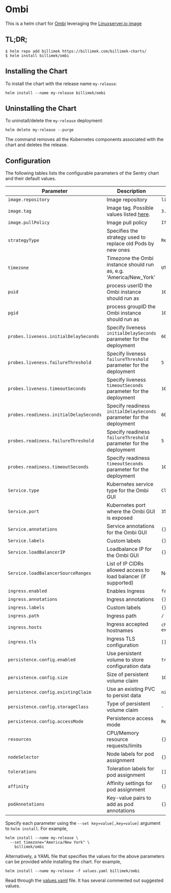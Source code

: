 # Ombi

This is a helm chart for [Ombi](https://ombi.io/) leveraging the [Linuxserver.io image](https://hub.docker.com/r/linuxserver/ombi/)

## TL;DR;

```shell
$ helm repo add billimek https://billimek.com/billimek-charts/
$ helm install billimek/ombi
```

## Installing the Chart

To install the chart with the release name `my-release`:

```console
helm install --name my-release billimek/ombi
```

## Uninstalling the Chart

To uninstall/delete the `my-release` deployment:

```console
helm delete my-release --purge
```

The command removes all the Kubernetes components associated with the chart and deletes the release.

## Configuration

The following tables lists the configurable parameters of the Sentry chart and their default values.

| Parameter                  | Description                         | Default                                                 |
|----------------------------|-------------------------------------|---------------------------------------------------------|
| `image.repository`         | Image repository | `linuxserver/ombi` |
| `image.tag`                | Image tag. Possible values listed [here](https://hub.docker.com/r/linuxserver/ombi/tags/).| `3.0.4914-ls72`|
| `image.pullPolicy`         | Image pull policy | `IfNotPresent` |
| `strategyType`             | Specifies the strategy used to replace old Pods by new ones | `Recreate` |
| `timezone`                 | Timezone the Ombi instance should run as, e.g. 'America/New_York' | `UTC` |
| `puid`                     | process userID the Ombi instance should run as | `1001` |
| `pgid`                     | process groupID the Ombi instance should run as | `1001` |
| `probes.liveness.initialDelaySeconds`  | Specify liveness `initialDelaySeconds` parameter for the deployment  | `60` |
| `probes.liveness.failureThreshold`     | Specify liveness `failureThreshold` parameter for the deployment     | `5`  |
| `probes.liveness.timeoutSeconds`       | Specify liveness `timeoutSeconds` parameter for the deployment       | `10` |
| `probes.readiness.initialDelaySeconds` | Specify readiness `initialDelaySeconds` parameter for the deployment | `60` |
| `probes.readiness.failureThreshold`    | Specify readiness `failureThreshold` parameter for the deployment    | `5`  |
| `probes.readiness.timeoutSeconds`      | Specify readiness `timeoutSeconds` parameter for the deployment      | `10` |
| `Service.type`          | Kubernetes service type for the Ombi GUI | `ClusterIP` |
| `Service.port`          | Kubernetes port where the Ombi GUI is exposed| `3579` |
| `Service.annotations`   | Service annotations for the Ombi GUI | `{}` |
| `Service.labels`        | Custom labels | `{}` |
| `Service.loadBalancerIP` | Loadbalance IP for the Ombi GUI | `{}` |
| `Service.loadBalancerSourceRanges` | List of IP CIDRs allowed access to load balancer (if supported)      | None
| `ingress.enabled`              | Enables Ingress | `false` |
| `ingress.annotations`          | Ingress annotations | `{}` |
| `ingress.labels`               | Custom labels                       | `{}`
| `ingress.path`                 | Ingress path | `/` |
| `ingress.hosts`                | Ingress accepted hostnames | `chart-example.local` |
| `ingress.tls`                  | Ingress TLS configuration | `[]` |
| `persistence.config.enabled`      | Use persistent volume to store configuration data | `true` |
| `persistence.config.size`         | Size of persistent volume claim | `1Gi` |
| `persistence.config.existingClaim`| Use an existing PVC to persist data | `nil` |
| `persistence.config.storageClass` | Type of persistent volume claim | `-` |
| `persistence.config.accessMode`  | Persistence access mode | `ReadWriteOnce` |
| `resources`                | CPU/Memory resource requests/limits | `{}` |
| `nodeSelector`             | Node labels for pod assignment | `{}` |
| `tolerations`              | Toleration labels for pod assignment | `[]` |
| `affinity`                 | Affinity settings for pod assignment | `{}` |
| `podAnnotations`           | Key-value pairs to add as pod annotations  | `{}` |

Specify each parameter using the `--set key=value[,key=value]` argument to `helm install`. For example,

```console
helm install --name my-release \
  --set timezone="America/New York" \
    billimek/ombi
```

Alternatively, a YAML file that specifies the values for the above parameters can be provided while installing the chart. For example,

```console
helm install --name my-release -f values.yaml billimek/ombi
```

Read through the [values.yaml](https://github.com/billimek/billimek-charts/blob/master/ombi/values.yaml) file. It has several commented out suggested values.